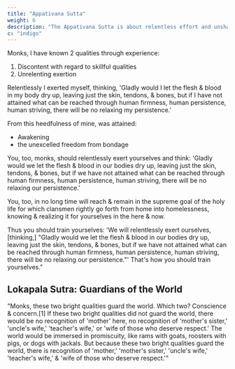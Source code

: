 ```yaml
---
title: "Appativana Sutta"
weight: 6
description: "The Appativana Sutta is about relentless effort and unshakeable determination"
c: "indigo"
---
```




Monks, I have known 2 qualities through experience: 

1. Discontent with regard to skillful qualities
2. Unrelenting exertion

Relentlessly I exerted myself, thinking, 'Gladly would I let the flesh & blood in my body dry up, leaving just the skin, tendons, & bones, but if I have not attained what can be reached through human firmness, human persistence, human striving, there will be no relaxing my persistence.'

From this heedfulness of mine, was attained:
- Awakening
- the unexcelled freedom from bondage

You, too, monks, should relentlessly exert yourselves and think: 'Gladly would we let the flesh & blood in our bodies dry up, leaving just the skin, tendons, & bones, but if we have not attained what can be reached through human firmness, human persistence, human striving, there will be no relaxing our persistence.' 

You, too, in no long time will reach & remain in the supreme goal of the holy life for which clansmen rightly go forth from home into homelessness, knowing & realizing it for yourselves in the here & now.

Thus you should train yourselves: 'We will relentlessly exert ourselves, [thinking,] "Gladly would we let the flesh & blood in our bodies dry up, leaving just the skin, tendons, & bones, but if we have not attained what can be reached through human firmness, human persistence, human striving, there will be no relaxing our persistence."' That's how you should train yourselves."




## Lokapala Sutra: Guardians of the World

<!-- This sutta (plus a concluding series of verses) also appears at Iti 42. -->

"Monks, these two bright qualities guard the world. Which two? Conscience & concern.[1] If these two bright qualities did not guard the world, there would be no recognition of 'mother' here, no recognition of 'mother's sister,' 'uncle's wife,' 'teacher's wife,' or 'wife of those who deserve respect.' The world would be immersed in promiscuity, like rams with goats, roosters with pigs, or dogs with jackals. But because these two bright qualities guard the world, there is recognition of 'mother,' 'mother's sister,' 'uncle's wife,' 'teacher's wife,' & 'wife of those who deserve respect.'"

